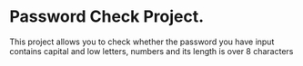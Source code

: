 # Password Check Project.
This project allows you to check whether the password you have input contains capital and low letters, numbers and its length is over 8 characters
